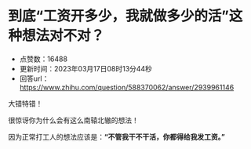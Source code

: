 # 到底“工资开多少，我就做多少的活”这种想法对不对？
- 点赞数：16488
- 更新时间：2023年03月17日08时13分44秒
- 回答url：https://www.zhihu.com/question/588370062/answer/2939961146
<body>
 <p data-pid="qA4kjCXa">大错特错！</p>
 <p data-pid="gXaI89kD">很惊讶你为什么会有这么南辕北辙的想法！</p>
 <p data-pid="eDP89nPq">因为正常打工人的想法应该是：<b>“不管我干不干活，你都得给我发工资。”</b></p>
</body>